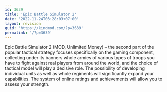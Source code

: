 ```yaml
---
id: 3639
title: 'Epic Battle Simulator 2'
date: '2022-11-24T03:28:03+07:00'
layout: revision
guid: 'https://kindmod.com/?p=3639'
permalink: '/?p=3639'
---
```


Epic Battle Simulator 2 (MOD, Unlimited Money) – the second part of the popular tactical strategy focuses specifically on the gaming component, collecting under its banners whole armies of various types of troops you have to fight against real players from around the world, and the choice of tactical model will play a decisive role. The possibility of developing individual units as well as whole regiments will significantly expand your capabilities. The system of online ratings and achievements will allow you to assess your strength.